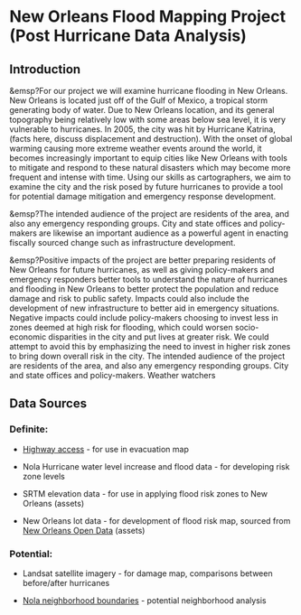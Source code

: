# New Orleans Flood Mapping Project (Post Hurricane Data Analysis)


## Introduction

&emsp?For our project we will examine hurricane flooding in New Orleans. New Orleans is located just off of the Gulf of Mexico, a tropical storm generating body of water. Due to New Orleans location, and its general topography being relatively low with some areas below sea level, it is very vulnerable to hurricanes. In 2005, the city was hit by Hurricane Katrina, (facts here, discuss displacement and destruction). With the onset of global warming causing more extreme weather events around the world, it becomes increasingly important to equip cities like New Orleans with tools to mitigate and respond to these natural disasters which may become more frequent and intense with time. Using our skills as cartographers, we aim to examine the city and the risk posed by future hurricanes to provide a tool for potential damage mitigation and emergency response development.

&emsp?The intended audience of the project are residents of the area, and also any emergency responding groups. City and state offices and policy-makers are likewise an important audience as a powerful agent in enacting fiscally sourced change such as infrastructure development.

&emsp?Positive impacts of the project are better preparing residents of New Orleans for future hurricanes, as well as giving policy-makers and emergency responders better tools to understand the nature of hurricanes and flooding in New Orleans to better protect the population and reduce damage and risk to public safety. Impacts could also include the development of new infrastructure to better aid in emergency situations.
Negative impacts could include policy-makers choosing to invest less in zones deemed at high risk for flooding, which could worsen socio-economic disparities in the city and put lives at greater risk. We could attempt to avoid this by emphasizing the need to invest in higher risk zones to bring down overall risk in the city.
The intended audience of the project are residents of the area, and also any emergency responding groups. City and state offices and policy-makers. Weather watchers


## Data Sources

### Definite:

* [Highway access](https://uw.maps.arcgis.com/home/item.html?id=9c18cd35071d43afb96f0eb30901138f) - for use in evacuation map

* Nola Hurricane water level increase and flood data - for developing risk zone levels

* SRTM elevation data - for use in applying flood risk zones to New Orleans (assets)

* New Orleans lot data - for development of flood risk map, sourced from [New Orleans Open Data](https://data.nola.gov/dataset/Lots/m5br-772y) (assets)

### Potential:

* Landsat satellite imagery - for damage map, comparisons between before/after hurricanes

* [Nola neighborhood boundaries](https://data.nola.gov/Geographic-Base-Layers/Neighborhood-Statistical-Areas/c2j2-5qdf) - potential neighborhood analysis

